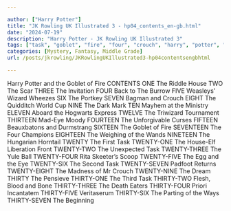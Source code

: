 ```yaml
---

author: ["Harry Potter"]
title: "JK Rowling UK Illustrated 3 - hp04_contents_en-gb.html"
date: "2024-07-19"
description: "Harry Potter - JK Rowling UK Illustrated 3"
tags: ["task", "goblet", "fire", "four", "crouch", "harry", "potter", "content", "one", "riddle", "house", "two", "scar", "three", "invitation", "back", "burrow", "five", "weasleys", "wizard", "wheeze", "six", "portkey", "seven", "bagman"]
categories: [Mystery, Fantasy, Middle Grade]
url: /posts/jkrowling/JKRowlingUKIllustrated3-hp04contentsengbhtml

---
```



Harry Potter and the Goblet of Fire
CONTENTS
ONE
The Riddle House
TWO
The Scar
THREE
The Invitation
FOUR
Back to The Burrow
FIVE
Weasleys’ Wizard Wheezes
SIX
The Portkey
SEVEN
Bagman and Crouch
EIGHT
The Quidditch World Cup
NINE
The Dark Mark
TEN
Mayhem at the Ministry
ELEVEN
Aboard the Hogwarts Express
TWELVE
The Triwizard Tournament
THIRTEEN
Mad-Eye Moody
FOURTEEN
The Unforgivable Curses
FIFTEEN
Beauxbatons and Durmstrang
SIXTEEN
The Goblet of Fire
SEVENTEEN
The Four Champions
EIGHTEEN
The Weighing of the Wands
NINETEEN
The Hungarian Horntail
TWENTY
The First Task
TWENTY-ONE
The House-Elf Liberation Front
TWENTY-TWO
The Unexpected Task
TWENTY-THREE
The Yule Ball
TWENTY-FOUR
Rita Skeeter’s Scoop
TWENTY-FIVE
The Egg and the Eye
TWENTY-SIX
The Second Task
TWENTY-SEVEN
Padfoot Returns
TWENTY-EIGHT
The Madness of Mr Crouch
TWENTY-NINE
The Dream
THIRTY
The Pensieve
THIRTY-ONE
The Third Task
THIRTY-TWO
Flesh, Blood and Bone
THIRTY-THREE
The Death Eaters
THIRTY-FOUR
Priori Incantatem
THIRTY-FIVE
Veritaserum
THIRTY-SIX
The Parting of the Ways
THIRTY-SEVEN
The Beginning
